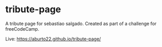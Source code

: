 # tribute-page

A tribute page for sebastiao salgado. Created as part of a challenge for freeCodeCamp.

Live: https://aburto22.github.io/tribute-page/
